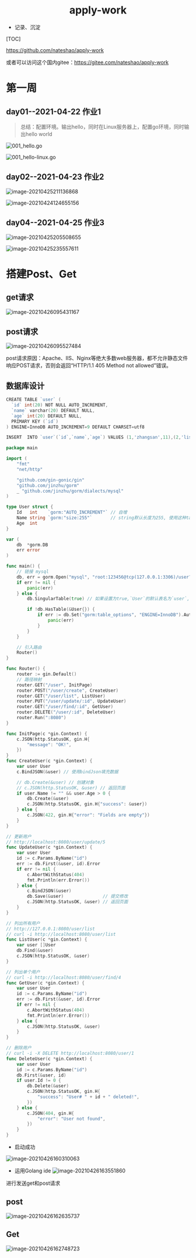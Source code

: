 <center><h1>apply-work</h1></center>

- 记录、沉淀

[TOC]

https://github.com/nateshao/apply-work

或者可以访问这个国内gitee：https://gitee.com/nateshao/apply-work

# 第一周

## day01--2021-04-22 作业1

> 总结：配置环境。输出hello，同时在Linux服务器上，配置go环境，同时输出hello world

![001_hello.go](https://nateshao-blog.oss-cn-shenzhen.aliyuncs.com/img/image-20210422231117678.png)

![001_hello-linux.go](https://nateshao-blog.oss-cn-shenzhen.aliyuncs.com/img/image-20210423001738446.png)

## day02--2021-04-23 作业2

![image-20210425211136868](https://nateshao-blog.oss-cn-shenzhen.aliyuncs.com/img/image-20210425211136868.png)

![image-20210424124655156](https://nateshao-blog.oss-cn-shenzhen.aliyuncs.com/img/image-20210424124655156.png)

## day04--2021-04-25  作业3

![image-20210425205508655](https://nateshao-blog.oss-cn-shenzhen.aliyuncs.com/img/image-20210425205508655.png)



![image-20210425235557611](https://nateshao-blog.oss-cn-shenzhen.aliyuncs.com/img/image-20210425235557611.png)

# 搭建Post、Get

## get请求

![image-20210426095431167](https://nateshao-blog.oss-cn-shenzhen.aliyuncs.com/img/image-20210426095431167.png)

## post请求

![image-20210426095527484](https://nateshao-blog.oss-cn-shenzhen.aliyuncs.com/img/image-20210426095527484.png)

post请求原因：Apache、IIS、Nginx等绝大多数web服务器，都不允许静态文件响应POST请求，否则会返回“HTTP/1.1 405 Method not allowed”错误。







## 数据库设计

```go
CREATE TABLE `user` (
  `id` int(20) NOT NULL AUTO_INCREMENT,
  `name` varchar(20) DEFAULT NULL,
  `age` int(20) DEFAULT NULL,
  PRIMARY KEY (`id`)
) ENGINE=InnoDB AUTO_INCREMENT=9 DEFAULT CHARSET=utf8

INSERT  INTO `user`(`id`,`name`,`age`) VALUES (1,'zhangsan',11),(2,'lisi',12),(3,'wangwu',13),(4,'zhaoliu',18),(5,'aaaa',20),(6,'bbbb',21),(7,'cccc',22),(8,'dddd',333);

```



```go
package main

import (
	"fmt"
	"net/http"

	"github.com/gin-gonic/gin"
	"github.com/jinzhu/gorm"
	_ "github.com/jinzhu/gorm/dialects/mysql"
)

type User struct {
	Id   int    `gorm:"AUTO_INCREMENT"` // 自增
	Name string `gorm:"size:255"`       // string默认长度为255, 使用这种tag重设
	Age  int
}

var (
	db  *gorm.DB
	err error
)

func main() {
	// 链接 mysql
	db, err = gorm.Open("mysql", "root:123456@tcp(127.0.0.1:3306)/user?charset=utf8&parseTime=True&loc=Local")
	if err != nil {
		panic(err)
	} else {
		db.SingularTable(true) // 如果设置为true,`User`的默认表名为`user`,使用`TableName`设置的表名不受影响

		if !db.HasTable(&User{}) {
			if err := db.Set("gorm:table_options", "ENGINE=InnoDB").AutoMigrate(&User{}).Error; err != nil {
				panic(err)
			}
		}
	}

	// 引入路由
	Router()
}

func Router() {
	router := gin.Default()
	// 路径映射
	router.GET("/user", InitPage)
	router.POST("/user/create", CreateUser)
	router.GET("/user/list", ListUser)
	router.PUT("/user/update/:id", UpdateUser)
	router.GET("/user/find/:id", GetUser)
	router.DELETE("/user/:id", DeleteUser)
	router.Run(":8080")
}

func InitPage(c *gin.Context) {
	c.JSON(http.StatusOK, gin.H{
		"message": "OK!",
	})
}
func CreateUser(c *gin.Context) {
	var user User
	c.BindJSON(&user) // 使用bindJson填充数据

	// db.Create(&user)	// 创建对象
	// c.JSON(http.StatusOK, &user)	// 返回页面
	if user.Name != "" && user.Age > 0 {
		db.Create(&user)
		c.JSON(http.StatusOK, gin.H{"success": &user})
	} else {
		c.JSON(422, gin.H{"error": "Fields are empty"})
	}
}

// 更新用户
// http://localhost:8080/user/update/5
func UpdateUser(c *gin.Context) {
	var user User
	id := c.Params.ByName("id")
	err := db.First(&user, id).Error
	if err != nil {
		c.AbortWithStatus(404)
		fmt.Println(err.Error())
	} else {
		c.BindJSON(&user)
		db.Save(&user)               // 提交修改
		c.JSON(http.StatusOK, &user) // 返回页面
	}
}

// 列出所有用户
// http://127.0.0.1:8080/user/list
// curl -i http://localhost:8080/user/list
func ListUser(c *gin.Context) {
	var user []User
	db.Find(&user)
	c.JSON(http.StatusOK, &user)
}

// 列出单个用户
// curl -i http://localhost:8080/user/find/4
func GetUser(c *gin.Context) {
	var user User
	id := c.Params.ByName("id")
	err := db.First(&user, id).Error
	if err != nil {
		c.AbortWithStatus(404)
		fmt.Println(err.Error())
	} else {
		c.JSON(http.StatusOK, &user)
	}
}

// 删除用户
// curl -i -X DELETE http://localhost:8080/user/1
func DeleteUser(c *gin.Context) {
	var user User
	id := c.Params.ByName("id")
	db.First(&user, id)
	if user.Id != 0 {
		db.Delete(&user)
		c.JSON(http.StatusOK, gin.H{
			"success": "User# " + id + " deleted!",
		})
	} else {
		c.JSON(404, gin.H{
			"error": "User not found",
		})
	}
}
```

- 启动成功

![image-20210426160310063](https://nateshao-blog.oss-cn-shenzhen.aliyuncs.com/img/image-20210426160310063.png)

- 运用Golang ide ![image-20210426163551860](https://nateshao-blog.oss-cn-shenzhen.aliyuncs.com/img/image-20210426163551860.png)

进行发送get和post请求

## post

![image-20210426162635737](https://nateshao-blog.oss-cn-shenzhen.aliyuncs.com/img/image-20210426162635737.png)

## Get

![image-20210426162748723](https://nateshao-blog.oss-cn-shenzhen.aliyuncs.com/img/image-20210426162748723.png)